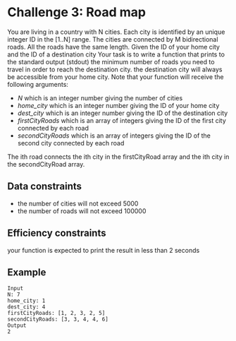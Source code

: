 Challenge 3: Road map
===

You are living in a country with N cities. Each city is identified by an unique integer ID in the [1..N] range. 
The cities are connected by M bidirectional roads. All the roads have the same length. Given the ID of your home 
city and the ID of a destination city Your task is to write a function that prints to the standard output (stdout) 
the minimum number of roads you need to travel in order to reach the destination city. the destination city will always be accessible from your home city.
Note that your function will receive the following arguments:

- *N* which is an integer number giving the number of cities
- *home_city* which is an integer number giving the ID of your home city
- *dest_city* which is an integer number giving the ID of the destination city
- *firstCityRoads* which is an array of integers giving the ID of the first city connected by each road
- *secondCityRoads* which is an array of integers giving the ID of the second city connected by each road

The ith road connects the ith city in the firstCityRoad array and the ith city in the secondCityRoad array.

Data constraints
--------------
- the number of cities will not exceed 5000
- the number of roads will not exceed 100000

Efficiency constraints
--------------
your function is expected to print the result in less than 2 seconds

Example
--------------

    Input
    N: 7
    home_city: 1
    dest_city: 4
    firstCityRoads: [1, 2, 3, 2, 5]
    secondCityRoads: [3, 3, 4, 4, 6]
    Output
    2
